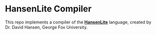 # HansenLite Compiler
This repo implements a compiler of the [**HansenLite**](https://dhansen.cs.georgefox.edu) language,
created by Dr. David Hansen, George Fox University.

